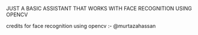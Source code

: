 JUST A BASIC ASSISTANT THAT WORKS WITH FACE RECOGNITION USING OPENCV

credits for face recognition using opencv :- @murtazahassan 
